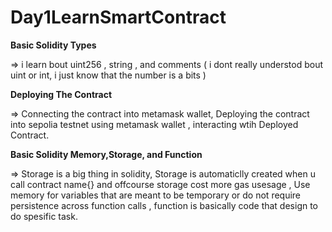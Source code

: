 # Day1LearnSmartContract

**Basic Solidity Types**
 
  => i learn bout uint256 , string , and comments 
     ( i dont really understod bout uint or int, i just know that the number is a bits ) 

**Deploying The Contract**

  => Connecting the contract into metamask wallet,
     Deploying the contract into sepolia testnet using metamask wallet ,
     interacting wtih Deployed Contract.

**Basic Solidity Memory,Storage, and Function**
 
  => Storage is a big thing in solidity, Storage is automaticlly created when u call contract name{} 
     and offcourse storage cost more gas usesage ,
     Use memory for variables that are meant to be temporary or do not require persistence across function calls ,
     function is basically code that design to do spesific task.
 
